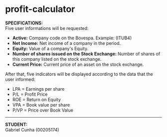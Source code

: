 # profit-calculator

<b>SPECIFICATIONS:</b><br>
Five user informations will be requested:<br>
<ul>
  <li><b>Active:</b> Company code on the Bovespa. Example: (ITUB4)</li>
  <li><b>Net Income:</b> Net income of a company in the period.</li>
  <li><b>Equity:</b> Value of a company's Equity.</li>
  <li><b>Number of shares issued on the Stock Exchange:</b> Number of shares of this company listed on the stock exchange.</li>
  <li><b>Current Price:</b> Current price of an asset on the stock exchange.</li>
</ul>

After that, five indicators will be displayed according to the data that the user informed:<br>
<ul>
  <li>LPA = Earnings per share</li>
  <li>P/L = Profit Price</li>
  <li>ROE = Return on Equity</li>
  <li>VPA = Book value per share</li>
  <li>P/VP = Price over Book Value</li>
</ul>

<hr>

<b>STUDENT:</b><br>
Gabriel Cunha (00205174)
